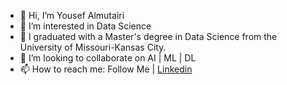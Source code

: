 - 👋 Hi, I’m Yousef Almutairi
- 👀 I’m interested in Data Science
- 🌱 I graduated with a Master's degree in Data Science from the University of Missouri-Kansas City.
- 💞️ I’m looking to collaborate on AI | ML | DL 
- 📫 How to reach me: Follow Me | [Linkedin](https://www.linkedin.com/in/yousef-almutairi)


<!---
Yousefalmutairi91/Yousefalmutairi91 is a ✨ special ✨ repository because its `README.md` (this file) appears on your GitHub profile.
You can click the Preview link to take a look at your changes.
--->
